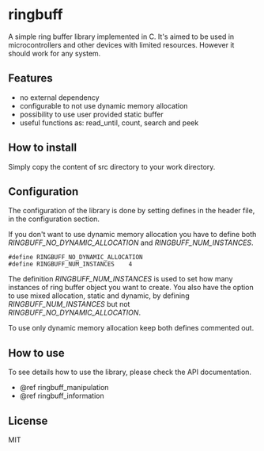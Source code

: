ringbuff
========

A simple ring buffer library implemented in C. It's aimed to be used in microcontrollers
and other devices with limited resources. However it should work for any system.


Features
---

* no external dependency
* configurable to not use dynamic memory allocation
* possibility to use user provided static buffer
* useful functions as: read_until, count, search and peek


How to install
---

Simply copy the content of src directory to your work directory.


Configuration
---

The configuration of the library is done by setting defines in the header file,
in the configuration section.

If you don't want to use dynamic memory allocation you have to define both
*RINGBUFF_NO_DYNAMIC_ALLOCATION* and *RINGBUFF_NUM_INSTANCES*.

    #define RINGBUFF_NO_DYNAMIC_ALLOCATION
    #define RINGBUFF_NUM_INSTANCES    4

The definition *RINGBUFF_NUM_INSTANCES* is used to set how many instances of ring buffer
object you want to create. You also have the option to use mixed allocation, static and
dynamic, by defining *RINGBUFF_NUM_INSTANCES* but not *RINGBUFF_NO_DYNAMIC_ALLOCATION*.

To use only dynamic memory allocation keep both defines commented out.


How to use
---

To see details how to use the library, please check the API documentation.

* @ref ringbuff_manipulation
* @ref ringbuff_information


License
---

MIT
